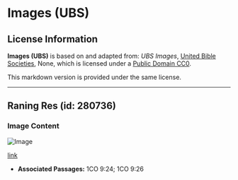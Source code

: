 # Images (UBS)

## License Information

**Images (UBS)** is based on and adapted from: _UBS Images_, [United Bible Societies](https://unitedbiblesocieties.org/), None, which is licensed under a [Public Domain CC0](https://creativecommons.org/public-domain/cc0/).

This markdown version is provided under the same license.



--------------------------------

## Raning Res (id: 280736)

### Image Content

![Image](https://cdn.aquifer.bible/aquifer-content/resources/Media/WEB-0741_running_race.jpg)

[link](https://cdn.aquifer.bible/aquifer-content/resources/Media/WEB-0741_running_race.jpg)

* **Associated Passages:** 1CO 9:24; 1CO 9:26

